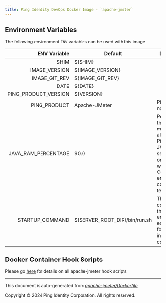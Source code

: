 ```yaml
---
title: Ping Identity DevOps Docker Image - `apache-jmeter`
---
```


## Environment Variables
The following environment `ENV` variables can be used with
this image.

| ENV Variable  | Default     | Description
| ------------: | ----------- | ---------------------------------
| SHIM  | ${SHIM}  |  |
| IMAGE_VERSION  | ${IMAGE_VERSION}  |  |
| IMAGE_GIT_REV  | ${IMAGE_GIT_REV}  |  |
| DATE  | ${DATE}  |  |
| PING_PRODUCT_VERSION  | ${VERSION}  |  |
| PING_PRODUCT  | Apache-JMeter  | Ping product name  |
| JAVA_RAM_PERCENTAGE  | 90.0  | Percentage of the container memory to allocate to PingFederate JVM DO NOT set to 100% or your JVM will exit with OutOfMemory errors and the container will terminate  |
| STARTUP_COMMAND  | ${SERVER_ROOT_DIR}/bin/run.sh  | The command that the entrypoint will execute in the foreground to instantiate the container  |

## Docker Container Hook Scripts

Please go [here](https://github.com/pingidentity/pingidentity-devops-getting-started/tree/master/docs/docker-images/apache-jmeter/hooks/README.md) for details on all apache-jmeter hook scripts

---
This document is auto-generated from _[apache-jmeter/Dockerfile](https://github.com/pingidentity/pingidentity-docker-builds/blob/master/apache-jmeter/Dockerfile)_

Copyright © 2024 Ping Identity Corporation. All rights reserved.
